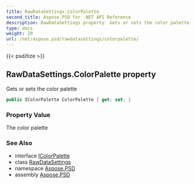 ```yaml
---
title: RawDataSettings.ColorPalette
second_title: Aspose.PSD for .NET API Reference
description: RawDataSettings property. Gets or sets the color palette
type: docs
weight: 20
url: /net/aspose.psd/rawdatasettings/colorpalette/
---
```

{{< psd/tize >}}
## RawDataSettings.ColorPalette property

Gets or sets the color palette

```csharp
public IColorPalette ColorPalette { get; set; }
```

### Property Value

The color palette

### See Also

* interface [IColorPalette](../../icolorpalette/)
* class [RawDataSettings](../)
* namespace [Aspose.PSD](../../rawdatasettings/)
* assembly [Aspose.PSD](../../../)


